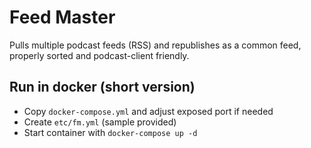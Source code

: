 # Feed Master

Pulls multiple podcast feeds (RSS) and republishes as a common feed, properly sorted and podcast-client friendly.

## Run in docker (short version)

- Copy `docker-compose.yml` and adjust exposed port if needed
- Create `etc/fm.yml` (sample provided)
- Start container with `docker-compose up -d`

